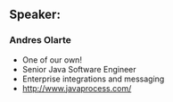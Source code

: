 ## Speaker: 

### Andres Olarte

* One of our own!
* Senior Java Software Engineer
* Enterprise integrations and messaging
* http://www.javaprocess.com/
